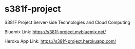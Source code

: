 # s381f-project
S381F Project Server-side Technologies and Cloud Computing

Bluemix Link:
https://s381f-project.mybluemix.net/

Heroku App Link:
https://s381f-project.herokuapp.com/
